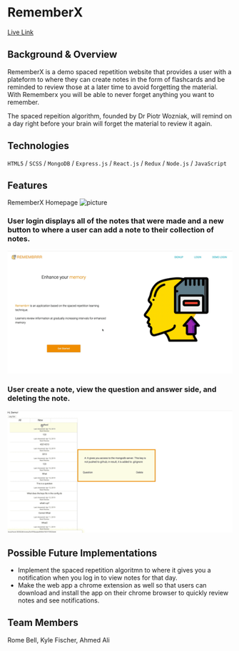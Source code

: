 # RememberX

[Live Link](https://rememberx.herokuapp.com/#/)

## Background & Overview

RememberX is a demo spaced repetition website that provides a user with a plateform to where they can create notes in the form of flashcards and be reminded to review those at a later time to avoid forgetting the material. With Rememberx you will be able to never forget anything you want to remember.

The spaced repeition algorithm, founded by Dr Piotr Wozniak, will remind on a day right before your brain will forget the material to review it again.

## Technologies

`HTML5` / `SCSS` / `MongoDB` / `Express.js` / `React.js` / `Redux` / `Node.js` / `JavaScript`

## Features

RememberX Homepage
![picture](images/rememberrr_homepage.png)

### User login displays all of the notes that were made and a new button to where a user can add a note to their collection of notes.

![picture](images/login.gif)

### User create a note, view the question and answer side, and deleting the note.

![picture](images/add_new_note.gif)


## Possible Future Implementations
+ Implement the spaced repetition algoritmn to where it gives you a notification when you log in to view notes for that day.
+ Make the web app a chrome extension as well so that users can download and install the app on their chrome browser to quickly review notes and see notifications.

## Team Members	
Rome Bell, Kyle Fischer, Ahmed Ali